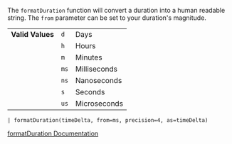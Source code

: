 The `formatDuration` function will convert a duration into a human readable string. The `from` parameter can be set to your duration's magnitude.

|   |   |   |
|---|---|---|
|**Valid Values**|`d`|Days|
||`h`|Hours|
||`m`|Minutes|
||`ms`|Milliseconds|
||`ns`|Nanoseconds|
||`s`|Seconds|
||`us`|Microseconds|

```
| formatDuration(timeDelta, from=ms, precision=4, as=timeDelta)
```

[formatDuration Documentation](https://library.humio.com/data-analysis/functions-formatduration.html)
